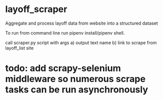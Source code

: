 # layoff_scraper
Aggregate and process layoff data from website into a structured dataset

To run from command line run pipenv install/pipenv shell.

call scraper.py script with args
a) output text name
b) link to scrape from layoff_list site

# todo: add scrapy-selenium middleware so numerous scrape tasks can be run asynchronously 
